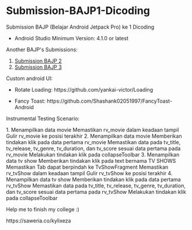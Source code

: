 # Submission-BAJP1-Dicoding
Submission BAJP (Belajar Android Jetpack Pro) ke 1 Dicoding

<ul>
  <li> Android Studio Minimum Version: 4.1.0 or latest </li>
</ul>

<p>Another BAJP's Submissions:</p>
<ol>
  <li><a href="https://github.com/KylixEza/Submission-BAJP2-Dicoding">Submission BAJP 2</a></li>
  <li><a href="https://github.com/KylixEza/Submission-BAJP3-Dicoding">Submission BAJP 3</a></li>
</ol>

<p>Custom android UI: </p>
<ul>
  <li><p>Rotate Loading: https://github.com/yankai-victor/Loading</p></li>
  <li><p>Fancy Toast: https://github.com/Shashank02051997/FancyToast-Android </p></li>
</ul>

<p>Instrumental Testing Scenario:</p>
<p>
   1. Menampilkan data movie
        Memastikan rv_movie dalam keadaan tampil
        Gulir rv_movie ke posisi terakhir
   2. Menampilkan data movie
        Memberikan tindakan klik pada data pertama rv_movie
        Memastikan data pada tv_title, tv_release, tv_genre, tv_duration, dan tv_score sesuai data pertama pada rv_movie
        Melakukan tindakan klik pada collapseToolbar
   3. Menampilkan data tv show
        Memberikan tindakan klik pada text bernama TV SHOWS
        Memastikan Tab dapat berpindah ke TvShowFragment 
        Memastikan rv_tvShow dalam keadaan tampil
        Gulir rv_tvShow ke posisi terakhir
   4. Menampilkan data tv show
        Memberikan tindakan klik pada data pertama rv_tvShow
        Memastikan data pada tv_title, tv_release, tv_genre, tv_duration, dan tv_score sesuai data pertama pada rv_tvShow
        Melakukan tindakan klik pada collapseToolbar
  </p>
  
 <p>Help me to finish my college :)</p>
https://saweria.co/kylixeza
